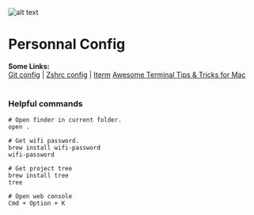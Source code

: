 
![alt text](https://newrelic.com/sites/default/files/2021-04/good-programmer-banner-final.jpg)
<p align="center">
  <h1>Personnal Config</h1>
  <b>Some Links:</b><br>
  <a href="./.gitconfig">Git config</a> |
  <a href="./.zshrc">Zshrc config</a> |
  <a href="./iterm.md">Iterm</a>
  <a href="./tricksMac.md">Awesome Terminal Tips & Tricks for Mac</a>
  <br><br>
</p>

### Helpful commands

```source-shell
# Open finder in current folder.
open .

# Get wifi password.
brew install wifi-password
wifi-password

# Get project tree
brew install tree
tree

# Open web console 
Cmd + Option + K 
```
